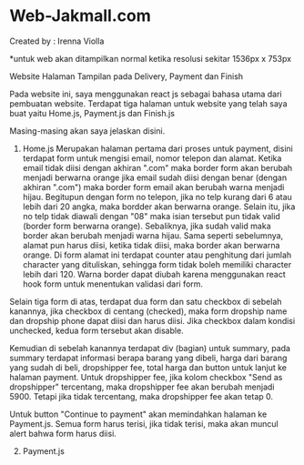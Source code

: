 # Web-Jakmall.com

Created by : Irenna Violla

*untuk web akan ditampilkan normal ketika resolusi sekitar 1536px x 753px

Website Halaman Tampilan pada Delivery, Payment dan Finish

Pada website ini, saya menggunakan react js sebagai bahasa utama dari pembuatan website.
Terdapat tiga halaman untuk website yang telah saya buat yaitu Home.js, Payment.js dan Finish.js

Masing-masing akan saya jelaskan disini.

1. Home.js 
Merupakan halaman pertama dari proses untuk payment, disini terdapat form untuk mengisi email, nomor telepon dan alamat.
Ketika email tidak diisi dengan akhiran ".com" maka border form akan berubah menjadi berwarna orange
jika email sudah diisi dengan benar (dengan akhiran ".com") maka border form email akan berubah warna menjadi hijau.
Begitupun dengan form no telepon, jika no telp kurang dari 6 atau lebih dari 20 angka, maka bordder akan berwarna orange.
Selain itu, jika no telp tidak diawali dengan "08" maka isian tersebut pun tidak valid (border form berwarna orange).
Sebaliknya, jika sudah valid maka border akan berubah menjadi warna hijau.
Sama seperti sebelumnya, alamat pun harus diisi, ketika tidak diisi, maka border akan berwarna orange.
Di form alamat ini terdapat counter atau penghitung dari jumlah character yang dituliskan, 
sehingga form tidak boleh memiliki character lebih dari 120.
Warna border dapat diubah karena menggunakan react hook form untuk menentukan validasi dari form.

Selain tiga form di atas, terdapat dua form dan satu checkbox di sebelah kanannya, jika checkbox di centang (checked),
maka form dropship name dan dropship phone dapat diisi dan harus diisi.
Jika checkbox dalam kondisi unchecked, kedua form tersebut akan disable.

Kemudian di sebelah kanannya terdapat div (bagian) untuk summary, pada summary terdapat informasi berapa barang yang dibeli,
harga dari barang yang sudah di beli, dropshipper fee, total harga dan button untuk lanjut ke halaman payment.
Untuk dropshipper fee, jika kolom checkbox "Send as dropshipper" tercentang, maka dropshipper fee akan berubah menjadi 5900.
Tetapi jika tidak tercentang, maka dropshipper fee akan tetap 0.

Untuk button "Continue to payment" akan memindahkan halaman ke Payment.js. Semua form harus terisi, jika tidak terisi,
maka akan muncul alert bahwa form harus diisi.

2. Payment.js
